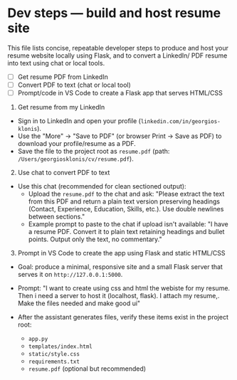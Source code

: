 # Dev steps — build and host resume site

This file lists concise, repeatable developer steps to produce and host your resume website locally using Flask, and to convert a LinkedIn/ PDF resume into text using chat or local tools.

- [ ] Get resume PDF from LinkedIn
- [ ] Convert PDF to text (chat or local tool)
- [ ] Prompt/code in VS Code to create a Flask app that serves HTML/CSS

1) Get resume from my LinkedIn
- Sign in to LinkedIn and open your profile (`linkedin.com/in/georgios-klonis`).
- Use the "More" → "Save to PDF" (or browser Print → Save as PDF) to download your profile/resume as a PDF.
- Save the file to the project root as `resume.pdf` (path: `/Users/georgiosklonis/cv/resume.pdf`).


2) Use chat to convert PDF to text
- Use this chat (recommended for clean sectioned output):
    - Upload the `resume.pdf` to the chat and ask: "Please extract the text from this PDF and return a plain text version preserving headings (Contact, Experience, Education, Skills, etc.). Use double newlines between sections."
    - Example prompt to paste to the chat if upload isn't available:
        "I have a resume PDF. Convert it to plain text retaining headings and bullet points. Output only the text, no commentary."

3) Prompt in VS Code to create the app using Flask and static HTML/CSS
- Goal: produce a minimal, responsive site and a small Flask server that serves it on `http://127.0.0.1:5000`.

- Prompt: "I want to create using css and html the webiste for my resume. Then i need a server to host it (localhost, flask). I attach my resume,. Make the files needed and make good ui"

- After the assistant generates files, verify these items exist in the project root:
    - `app.py`
    - `templates/index.html`
    - `static/style.css`
    - `requirements.txt`
    - `resume.pdf` (optional but recommended)